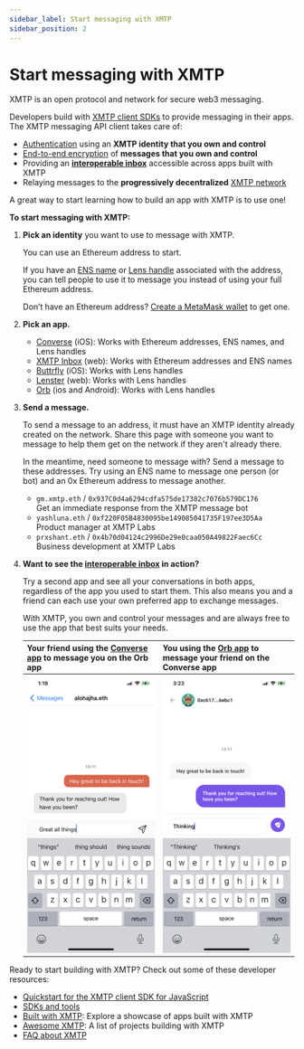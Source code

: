 ```yaml
---
sidebar_label: Start messaging with XMTP
sidebar_position: 2
---
```


# Start messaging with XMTP

XMTP is an open protocol and network for secure web3 messaging. 

Developers build with [XMTP client SDKs](/docs/references/sdks-and-tools) to provide messaging in their apps. The XMTP messaging API client takes care of:

- [Authentication](/docs/concepts/account-signatures) using an **XMTP identity that you own and control**
- [End-to-end encryption](/docs/concepts/invitation-and-message-encryption) of **messages that you own and control**
- Providing an **[interoperable inbox](/docs/concepts/interoperable-inbox)** accessible across apps built with XMTP
- Relaying messages to the **progressively decentralized** [XMTP network](/docs/concepts/architectural-overview#network-layer)

A great way to start learning how to build an app with XMTP is to use one!

**To start messaging with XMTP:**

1. **Pick an identity** you want to use to message with XMTP.

    You can use an Ethereum address to start.
    
    If you have an [ENS name](https://ens.domains/) or [Lens handle](https://claim.lens.xyz/) associated with the address, you can tell people to use it to message you instead of using your full Ethereum address.

    Don’t have an Ethereum address? [Create a MetaMask wallet](https://metamask.io/) to get one.

2. **Pick an app.**

   - [Converse](https://getconverse.app/) (iOS): Works with Ethereum addresses, ENS names, and Lens handles
   - [XMTP Inbox](https://xmtp.chat/) (web): Works with Ethereum addresses and ENS names
   - [Buttrfly](https://buttrfly.app/) (iOS): Works with Lens handles
   - [Lenster](https://lenster.xyz/) (web): Works with Lens handles
   - [Orb](https://orb.ac/) (ios and Android): Works with Lens handles

3. **Send a message.**

   To send a message to an address, it must have an XMTP identity already created on the network. Share this page with someone you want to message to help them get on the network if they aren't already there.
   
   In the meantime, need someone to message with? Send a message to these addresses. Try using an ENS name to message one person (or bot) and an 0x Ethereum address to message another.   
   - `gm.xmtp.eth` / `0x937C0d4a6294cdfa575de17382c7076b579DC176`  
      Get an immediate response from the XMTP message bot
   - `yashluna.eth` / `0xf220F05B4830095be149085041735F197ee3D5Aa`  
      Product manager at XMTP Labs
   - `prxshant.eth` / `0x4b70d04124c2996De29e0caa050A49822Faec6Cc`  
      Business development at XMTP Labs

4. **Want to see the [interoperable inbox](/docs/concepts/interoperable-inbox) in action?**
  
   Try a second app and see all your conversations in both apps, regardless of the app you used to start them. This also means you and a friend can each use your own preferred app to exchange messages.
    
   With XMTP, you own and control your messages and are always free to use the app that best suits your needs.
    
   | Your friend using the [Converse app](https://getconverse.app/) to message you on the Orb app | You using the [Orb app](https://orb.ac/) to message your friend on the Converse app |
   |:-------------------------|:-------------------------|
   | ![](img/your-friend-in-converse.png) | ![](img/you-in-orb.png)|

Ready to start building with XMTP? Check out some of these developer resources:

- [Quickstart for the XMTP client SDK for JavaScript](/docs/tutorials/quickstarts/js-quickstart)
- [SDKs and tools](/docs/references/sdks-and-tools)
- [Built with XMTP](/built-with-xmtp/): Explore a showcase of apps built with XMTP
- [Awesome XMTP](https://github.com/xmtp/awesome-xmtp): A list of projects building with XMTP
- [FAQ about XMTP](/docs/concepts/faq)
